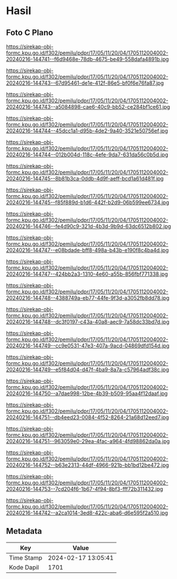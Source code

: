 # Hasil

## Foto C Plano

https://sirekap-obj-formc.kpu.go.id/f302/pemilu/pdpr/17/05/11/20/04/1705112004002-20240216-144741--f6d9468e-78db-4675-be49-558dafa4891b.jpg

https://sirekap-obj-formc.kpu.go.id/f302/pemilu/pdpr/17/05/11/20/04/1705112004002-20240216-144743--67d95461-de1e-412f-86e5-bf0f6e76fa87.jpg

https://sirekap-obj-formc.kpu.go.id/f302/pemilu/pdpr/17/05/11/20/04/1705112004002-20240216-144743--a5084898-cae6-40c9-bb52-ce284bf1ce61.jpg

https://sirekap-obj-formc.kpu.go.id/f302/pemilu/pdpr/17/05/11/20/04/1705112004002-20240216-144744--45dcc1a1-d95b-4de2-9a40-3521e50756ef.jpg

https://sirekap-obj-formc.kpu.go.id/f302/pemilu/pdpr/17/05/11/20/04/1705112004002-20240216-144744--012b004d-118c-4efe-9da7-631da56c0b5d.jpg

https://sirekap-obj-formc.kpu.go.id/f302/pemilu/pdpr/17/05/11/20/04/1705112004002-20240216-144745--8b81b3ca-0ddb-4d9f-aeff-bcd1a61d481f.jpg

https://sirekap-obj-formc.kpu.go.id/f302/pemilu/pdpr/17/05/11/20/04/1705112004002-20240216-144745--f85f889d-b1d6-442f-b2d9-06b599ee6734.jpg

https://sirekap-obj-formc.kpu.go.id/f302/pemilu/pdpr/17/05/11/20/04/1705112004002-20240216-144746--fe4d90c9-321d-4b3d-9b9d-63dc6512b802.jpg

https://sirekap-obj-formc.kpu.go.id/f302/pemilu/pdpr/17/05/11/20/04/1705112004002-20240216-144747--e08bdade-bff8-498a-b43b-e190f8c4ba4d.jpg

https://sirekap-obj-formc.kpu.go.id/f302/pemilu/pdpr/17/05/11/20/04/1705112004002-20240216-144747--424bb2a3-1310-4e60-a55b-856fbf771338.jpg

https://sirekap-obj-formc.kpu.go.id/f302/pemilu/pdpr/17/05/11/20/04/1705112004002-20240216-144748--4388749a-eb77-44fe-9f3d-a3052fb8dd78.jpg

https://sirekap-obj-formc.kpu.go.id/f302/pemilu/pdpr/17/05/11/20/04/1705112004002-20240216-144748--dc3f0197-c43a-40a8-aec9-7a58dc33bd7d.jpg

https://sirekap-obj-formc.kpu.go.id/f302/pemilu/pdpr/17/05/11/20/04/1705112004002-20240216-144749--cc9e0531-47e3-407a-9acd-04869dfd154d.jpg

https://sirekap-obj-formc.kpu.go.id/f302/pemilu/pdpr/17/05/11/20/04/1705112004002-20240216-144749--e5f84d04-d47f-4ba9-8a7a-c57964adf38c.jpg

https://sirekap-obj-formc.kpu.go.id/f302/pemilu/pdpr/17/05/11/20/04/1705112004002-20240216-144750--a7dae998-12be-4b39-b509-95aa4f12daaf.jpg

https://sirekap-obj-formc.kpu.go.id/f302/pemilu/pdpr/17/05/11/20/04/1705112004002-20240216-144751--db4eed23-0084-4f52-8264-21a68d12eed7.jpg

https://sirekap-obj-formc.kpu.go.id/f302/pemilu/pdpr/17/05/11/20/04/1705112004002-20240216-144751--963059e0-29ea-4fac-a964-4fd98862da0a.jpg

https://sirekap-obj-formc.kpu.go.id/f302/pemilu/pdpr/17/05/11/20/04/1705112004002-20240216-144752--b63e2313-44df-4966-921b-bb1bd12be472.jpg

https://sirekap-obj-formc.kpu.go.id/f302/pemilu/pdpr/17/05/11/20/04/1705112004002-20240216-144753--7cd204f6-1b67-4f94-8bf3-fff72b311432.jpg

https://sirekap-obj-formc.kpu.go.id/f302/pemilu/pdpr/17/05/11/20/04/1705112004002-20240216-144742--a2ca1014-3ed8-422c-aba6-d6e595f2a510.jpg


## Metadata

| Key        | Value               |
| ---------- | ------------------- |
| Time Stamp | 2024-02-17 13:05:41 |
| Kode Dapil | 1701                |



